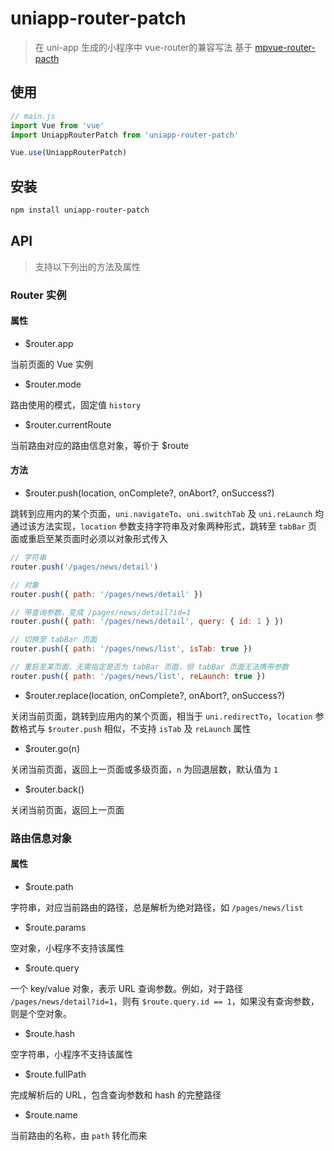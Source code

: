# uniapp-router-patch
> 在 uni-app 生成的小程序中 vue-router的兼容写法
>  基于 [mpvue-router-pacth](https://github.com/F-loat/mpvue-router-patch)
## 使用

``` js
// main.js
import Vue from 'vue'
import UniappRouterPatch from 'uniapp-router-patch'

Vue.use(UniappRouterPatch)
```

## 安装
```bash
npm install uniapp-router-patch
```

## API

> 支持以下列出的方法及属性

### Router 实例

#### 属性

* $router.app

当前页面的 Vue 实例

* $router.mode

路由使用的模式，固定值 `history`

* $router.currentRoute

当前路由对应的路由信息对象，等价于 $route

#### 方法

* $router.push(location, onComplete?, onAbort?, onSuccess?)

跳转到应用内的某个页面，`uni.navigateTo`、`uni.switchTab` 及 `uni.reLaunch` 均通过该方法实现，`location` 参数支持字符串及对象两种形式，跳转至 `tabBar` 页面或重启至某页面时必须以对象形式传入

``` js
// 字符串
router.push('/pages/news/detail')

// 对象
router.push({ path: '/pages/news/detail' })

// 带查询参数，变成 /pages/news/detail?id=1
router.push({ path: '/pages/news/detail', query: { id: 1 } })

// 切换至 tabBar 页面
router.push({ path: '/pages/news/list', isTab: true })

// 重启至某页面，无需指定是否为 tabBar 页面，但 tabBar 页面无法携带参数
router.push({ path: '/pages/news/list', reLaunch: true })
```

* $router.replace(location, onComplete?, onAbort?, onSuccess?)

关闭当前页面，跳转到应用内的某个页面，相当于 `uni.redirectTo`，`location` 参数格式与 `$router.push` 相似，不支持 `isTab` 及 `reLaunch` 属性

* $router.go(n)

关闭当前页面，返回上一页面或多级页面，`n` 为回退层数，默认值为 `1`

* $router.back()

关闭当前页面，返回上一页面

### 路由信息对象

#### 属性

* $route.path

字符串，对应当前路由的路径，总是解析为绝对路径，如 `/pages/news/list`

* $route.params

空对象，小程序不支持该属性

* $route.query

一个 key/value 对象，表示 URL 查询参数。例如，对于路径 `/pages/news/detail?id=1`，则有 `$route.query.id == 1`，如果没有查询参数，则是个空对象。

* $route.hash

空字符串，小程序不支持该属性

* $route.fullPath

完成解析后的 URL，包含查询参数和 hash 的完整路径

* $route.name

当前路由的名称，由 `path` 转化而来
